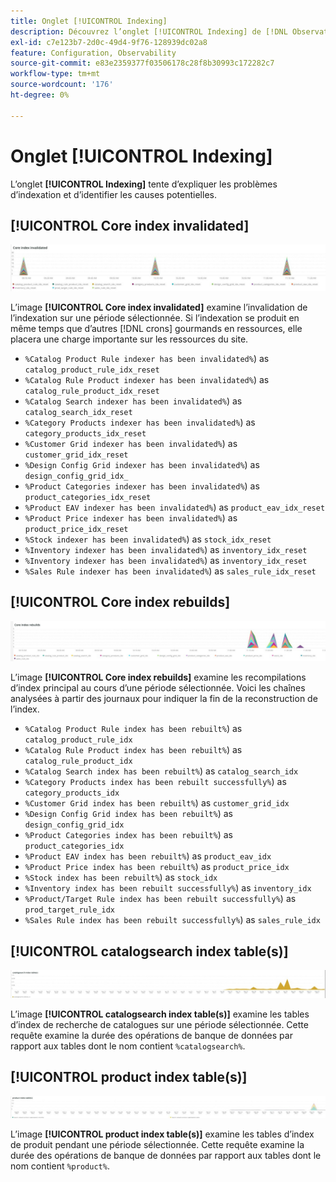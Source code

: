 ```yaml
---
title: Onglet [!UICONTROL Indexing]
description: Découvrez l’onglet [!UICONTROL Indexing] de [!DNL Observation for Adobe Commerce].
exl-id: c7e123b7-2d0c-49d4-9f76-128939dc02a8
feature: Configuration, Observability
source-git-commit: e83e2359377f03506178c28f8b30993c172282c7
workflow-type: tm+mt
source-wordcount: '176'
ht-degree: 0%

---
```


# Onglet [!UICONTROL Indexing]

L’onglet **[!UICONTROL Indexing]** tente d’expliquer les problèmes d’indexation et d’identifier les causes potentielles.

## [!UICONTROL Core index invalidated]

![Index principal invalidé](../../assets/tools/observation-for-adobe-commerce/indexing-tab-1.jpg)

L’image **[!UICONTROL Core index invalidated]** examine l’invalidation de l’indexation sur une période sélectionnée. Si l’indexation se produit en même temps que d’autres [!DNL crons] gourmands en ressources, elle placera une charge importante sur les ressources du site.

* `%Catalog Product Rule indexer has been invalidated%`) as `catalog_product_rule_idx_reset`
* `%Catalog Rule Product indexer has been invalidated%`) as `catalog_rule_product_idx_reset`
* `%Catalog Search indexer has been invalidated%`) as `catalog_search_idx_reset`
* `%Category Products indexer has been invalidated%`) as `category_products_idx_reset`
* `%Customer Grid indexer has been invalidated%`) as `customer_grid_idx_reset`
* `%Design Config Grid indexer has been invalidated%`) as `design_config_grid_idx_`
* `%Product Categories indexer has been invalidated%`) as `product_categories_idx_reset`
* `%Product EAV indexer has been invalidated%`) as `product_eav_idx_reset`
* `%Product Price indexer has been invalidated%`) as `product_price_idx_reset`
* `%Stock indexer has been invalidated%`) as `stock_idx_reset`
* `%Inventory indexer has been invalidated%`) as `inventory_idx_reset`
* `%Inventory indexer has been invalidated%`) as `inventory_idx_reset`
* `%Sales Rule indexer has been invalidated%`) as `sales_rule_idx_reset`

## [!UICONTROL Core index rebuilds]

![Reclassements de l’index principal](../../assets/tools/observation-for-adobe-commerce/indexing-tab-2.jpg)

L’image **[!UICONTROL Core index rebuilds]** examine les recompilations d’index principal au cours d’une période sélectionnée. Voici les chaînes analysées à partir des journaux pour indiquer la fin de la reconstruction de l’index.

* `%Catalog Product Rule index has been rebuilt%`) as `catalog_product_rule_idx`
* `%Catalog Rule Product index has been rebuilt%`) as `catalog_rule_product_idx`
* `%Catalog Search index has been rebuilt%`) as `catalog_search_idx`
* `%Category Products index has been rebuilt successfully%`) as `category_products_idx`
* `%Customer Grid index has been rebuilt%`) as `customer_grid_idx`
* `%Design Config Grid index has been rebuilt%`) as `design_config_grid_idx`
* `%Product Categories index has been rebuilt%`) as `product_categories_idx`
* `%Product EAV index has been rebuilt%`) as `product_eav_idx`
* `%Product Price index has been rebuilt%`) as `product_price_idx`
* `%Stock index has been rebuilt%`) as `stock_idx`
* `%Inventory index has been rebuilt successfully%`) as `inventory_idx`
* `%Product/Target Rule index has been rebuilt successfully%`) as `prod_target_rule_idx`
* `%Sales Rule index has been rebuilt successfully%`) as `sales_rule_idx`


## [!UICONTROL catalogsearch index table(s)]

![table(s) d’index catalogsearch](../../assets/tools/observation-for-adobe-commerce/indexing-tab-3.jpg)

L’image **[!UICONTROL catalogsearch index table(s)]** examine les tables d’index de recherche de catalogues sur une période sélectionnée. Cette requête examine la durée des opérations de banque de données par rapport aux tables dont le nom contient `%catalogsearch%`.

## [!UICONTROL product index table(s)]

![table(s) d’index de produit](../../assets/tools/observation-for-adobe-commerce/indexing-tab-4.jpg)

L’image **[!UICONTROL product index table(s)]** examine les tables d’index de produit pendant une période sélectionnée. Cette requête examine la durée des opérations de banque de données par rapport aux tables dont le nom contient `%product%`.
